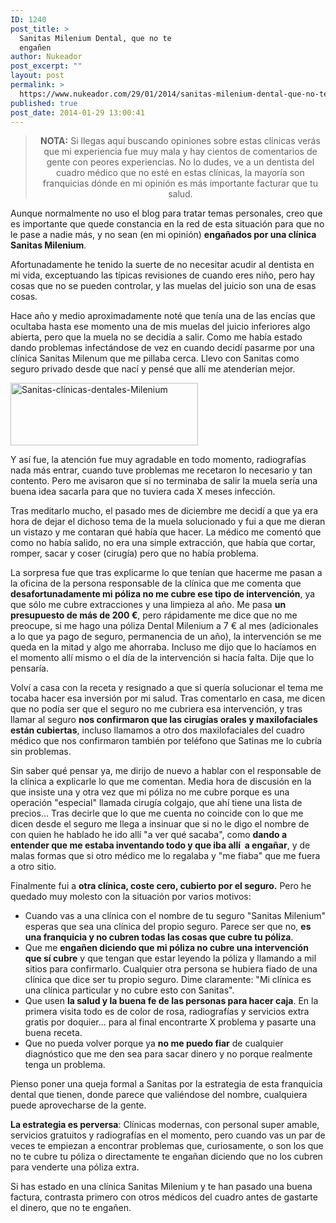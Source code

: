 ```yaml
---
ID: 1240
post_title: >
  Sanitas Milenium Dental, que no te
  engañen
author: Nukeador
post_excerpt: ""
layout: post
permalink: >
  https://www.nukeador.com/29/01/2014/sanitas-milenium-dental-que-no-te-enganen/
published: true
post_date: 2014-01-29 13:00:41
---
```

<blockquote>
<p style="text-align: center;"><strong>NOTA:</strong> Si llegas aquí buscando opiniones sobre estas clínicas verás que mi experiencia fue muy mala y hay cientos de comentarios de gente con peores experiencias. No lo dudes, ve a un dentista del cuadro médico que no esté en estas clínicas, la mayoría son franquicias dónde en mi opinión es más importante facturar que tu salud.</p>
</blockquote>
Aunque normalmente no uso el blog para tratar temas personales, creo que es importante que quede constancia en la red de esta situación para que no le pase a nadie más, y no sean (en mi opinión) <strong>engañados por una clínica Sanitas Milenium</strong>.

<!--more-->

Afortunadamente he tenido la suerte de no necesitar acudir al dentista en mi vida, exceptuando las típicas revisiones de cuando eres niño, pero hay cosas que no se pueden controlar, y las muelas del juicio son una de esas cosas.

Hace año y medio aproximadamente noté que tenía una de las encías que ocultaba hasta ese momento una de mis muelas del juicio inferiores algo abierta, pero que la muela no se decidía a salir. Como me había estado dando problemas infectándose de vez en cuando decidí pasarme por una clínica Sanitas Milenum que me pillaba cerca. Llevo con Sanitas como seguro privado desde que nací y pensé que allí me atenderían mejor.

<img class="aligncenter size-medium wp-image-1248" src="http://www.nukeador.com/wp-content/uploads/2014/01/Sanitas-clínicas-dentales-Milenium-300x100.jpg" alt="Sanitas-clínicas-dentales-Milenium" width="300" height="100" />

Y así fue, la atención fue muy agradable en todo momento, radiografías nada más entrar, cuando tuve problemas me recetaron lo necesario y tan contento. Pero me avisaron que si no terminaba de salir la muela sería una buena idea sacarla para que no tuviera cada X meses infección.

Tras meditarlo mucho, el pasado mes de diciembre me decidí a que ya era hora de dejar el dichoso tema de la muela solucionado y fui a que me dieran un vistazo y me contaran qué había que hacer. La médico me comentó que como no había salido, no era una simple extracción, que había que cortar, romper, sacar y coser (cirugía) pero que no había problema.

La sorpresa fue que tras explicarme lo que tenían que hacerme me pasan a la oficina de la persona responsable de la clínica que me comenta que <strong>desafortunadamente mi póliza no me cubre ese tipo de intervención</strong>, ya que sólo me cubre extracciones y una limpieza al año. Me pasa <strong>un presupuesto de más de 200 €</strong>, pero rápidamente me dice que no me preocupe, si me hago una póliza Dental Milenium a 7 € al mes (adicionales a lo que ya pago de seguro, permanencia de un año), la intervención se me queda en la mitad y algo me ahorraba. Incluso me dijo que lo hacíamos en el momento allí mismo o el día de la intervención si hacía falta. Dije que lo pensaría.

Volví a casa con la receta y resignado a que si quería solucionar el tema me tocaba hacer esa inversión por mi salud. Tras comentarlo en casa, me dicen que no podía ser que el seguro no me cubriera esa intervención, y tras llamar al seguro <strong>nos confirmaron que las cirugías orales y maxilofaciales están cubiertas</strong>, incluso llamamos a otro dos maxilofaciales del cuadro médico que nos confirmaron también por teléfono que Satinas me lo cubría sin problemas.

Sin saber qué pensar ya, me dirijo de nuevo a hablar con el responsable de la clínica a explicarle lo que me comentan. Media hora de discusión en la que insiste una y otra vez que mi póliza no me cubre porque es una operación "especial" llamada cirugía colgajo, que ahí tiene una lista de precios... Tras decirle que lo que me cuenta no coincide con lo que me dicen desde el seguro me llega a insinuar que si no le digo el nombre de con quien he hablado he ido allí "a ver qué sacaba", como <strong>dando a entender que me estaba inventando todo y que iba allí  a engañar</strong>, y de malas formas que si otro médico me lo regalaba y "me fiaba" que me fuera a otro sitio.

Finalmente fui a <strong>otra clínica, coste cero, cubierto por el seguro.</strong> Pero he quedado muy molesto con la situación por varios motivos:
<ul>
 	<li>Cuando vas a una clínica con el nombre de tu seguro "Sanitas Milenium" esperas que sea una clínica del propio seguro. Parece ser que no, <strong>es una franquicia y no cubren todas las cosas que cubre tu póliza</strong>.</li>
 	<li>Que me <strong>engañen diciendo que mi póliza no cubre una intervención que sí cubre</strong> y que tengan que estar leyendo la póliza y llamando a mil sitios para confirmarlo. Cualquier otra persona se hubiera fiado de una clínica que dice ser tu propio seguro. Dime claramente: "Mi clínica es una clínica particular y no cubre esto con Sanitas".</li>
 	<li>Que usen <strong>la salud y la buena fe de las personas para hacer caja</strong>. En la primera visita todo es de color de rosa, radiografías y servicios extra gratis por doquier... para al final encontrarte X problema y pasarte una buena receta.</li>
 	<li>Que no pueda volver porque ya <strong>no me puedo fiar</strong> de cualquier diagnóstico que me den sea para sacar dinero y no porque realmente tenga un problema.</li>
</ul>
Pienso poner una queja formal a Sanitas por la estrategia de esta franquicia dental que tienen, donde parece que valiéndose del nombre, cualquiera puede aprovecharse de la gente.

<strong>La estrategia es perversa</strong>: Clínicas modernas, con personal super amable, servicios gratuitos y radiografías en el momento, pero cuando vas un par de veces te empiezan a encontrar problemas que, curiosamente, o son los que no te cubre tu póliza o directamente te engañan diciendo que no los cubren para venderte una póliza extra.

Si has estado en una clínica Sanitas Milenium y te han pasado una buena factura, contrasta primero con otros médicos del cuadro antes de gastarte el dinero, que no te engañen.